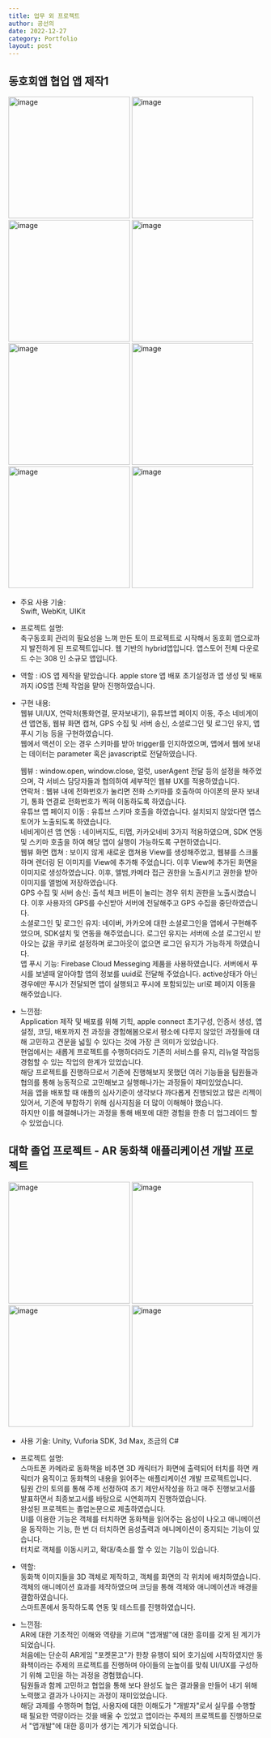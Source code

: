 ```yaml
---
title: 업무 외 프로젝트 
author: 공선의
date: 2022-12-27
category: Portfolio
layout: post
---
```


동호회앱 협업 앱 제작1
-------------
<p>
 <img width="240" alt="image" src="https://user-images.githubusercontent.com/108510080/177067437-3024eee3-8a5a-4c02-bffd-73c3e2258db2.PNG">  
  <img width="240" alt="image" src="https://user-images.githubusercontent.com/108510080/177067433-f9655bfc-e210-4079-8f70-e523451eb9cd.PNG">
 <img width="240" alt="image" src="https://user-images.githubusercontent.com/108510080/177288497-a576ef7e-317e-4557-9332-160a93237a61.jpg">
  <img width="240" alt="image" src="https://user-images.githubusercontent.com/108510080/177067418-9003465a-2025-4285-96d0-6adfa6ebdcf8.PNG">
  <img width="240" alt="image" src="https://user-images.githubusercontent.com/108510080/177067968-3f995e3f-78ef-4ea8-a0ff-8577882083a1.PNG">
  <img width="240" alt="image" src="https://user-images.githubusercontent.com/108510080/177070930-43cb9822-10c7-4e7d-a141-f98f89f9c8eb.PNG">
  <img width="240" alt="image" src="https://user-images.githubusercontent.com/108510080/177070925-d80b581b-8686-4029-a740-855d51c08062.PNG">
  <img width="240" alt="image" src="https://user-images.githubusercontent.com/108510080/177070916-6b6ae762-db05-4fca-8407-e7695c05ea59.PNG">
</p>

- 주요 사용 기술:  
  Swift, WebKit, UIKit  
- 프로젝트 설명:  
  축구동호회 관리의 필요성을 느껴 만든 토이 프로젝트로 시작해서 동호회 앱으로까지 발전하게 된 프로젝트입니다. 웹 기반의 hybrid앱입니다.  앱스토어 전체 다운로드 수는 308 인 소규모 앱입니다.
  
- 역할 : 
  iOS 앱 제작을 맡았습니다. apple store 앱 배포 초기설정과 앱 생성 및 배포까지 iOS앱 전체 작업을 맡아 진행하였습니다.  
- 구현 내용:  
  웹뷰 UI/UX, 연락처(통화연결, 문자보내기), 유튜브앱 페이지 이동, 주소 네비게이션 앱연동, 웹뷰 화면 캡쳐, GPS 수집 및 서버 송신, 소셜로그인 및 로그인 유지, 앱 푸시 기능 등을 구현하였습니다.  
  웹에서 액션이 오는 경우 스키마를 받아 trigger를 인지하였으며, 앱에서 웹에 보내는 데이터는 parameter 혹은 javascript로 전달하였습니다.  
  
  웹뷰 : window.open, window.close, 얼럿, userAgent 전달 등의 설정을 해주었으며, 각 서비스 담당자들과 협의하여 세부적인 웹뷰 UX를 적용하였습니다.  
  연락처 : 웹뷰 내에 전화번호가 눌리면 전화 스키마를 호출하여 아이폰의 문자 보내기, 통화 연결로 전화번호가 찍혀 이동하도록 하였습니다.  
  유튜브 앱 페이지 이동 : 유튜브 스키마 호출을 하였습니다. 설치되지 않았다면 앱스토어가 노출되도록 하였습니다.  
  네비게이션 앱 연동 : 네이버지도, 티맵, 카카오네비 3가지 적용하였으며, SDK 연동 및 스키마 호출을 하여 해당 앱이 실행이 가능하도록 구현하였습니다.  
  웹뷰 화면 캡쳐 : 보이지 않게 새로운 캡쳐용 View를 생성해주었고, 웹뷰를 스크롤하며 렌더링 된 이미지를 View에 추가해 주었습니다. 이후 View에 추가된 화면을 이미지로 생성하였습니다. 이후, 앨범,카메라 접근 권한을 노출시키고 권한을 받아 이미지를 앨범에 저장하였습니다.  
  GPS 수집 및 서버 송신: 출석 체크 버튼이 눌리는 경우 위치 권한을 노출시켰습니다. 이후 사용자의 GPS를 수신받아 서버에 전달해주고 GPS 수집을 중단하였습니다.  
  소셜로그인 및 로그인 유지: 네이버, 카카오에 대한 소셜로그인을 앱에서 구현해주었으며, SDK설치 및 연동을 해주었습니다. 로그인 유지는 서버에 소셜 로그인시 받아오는 값을 쿠키로 설정하며 로그아웃이 없으면 로그인 유지가 가능하게 하였습니다.  
  앱 푸시 기능: Firebase Cloud Messeging 제품을 사용하였습니다. 서버에서 푸시를 보낼때 알아야할 앱의 정보를 uuid로 전달해 주었습니다.  active상태가 아닌 경우에만 푸시가 전달되면 앱이 실행되고 푸시에 포함되있는 url로 페이지 이동을 해주었습니다.  

- 느낀점:  
  Application 제작 및 배포를 위해 기힉, apple connect 초기구성, 인증서 생성, 앱 설정, 코딩, 배포까지 전 과정을 경험해봄으로서 평소에 다루지 않았던 과정들에 대해 고민하고 견문을 넓힐 수 있다는 것에 가장 큰 의미가 있었습니다.  
  현업에서는 새롭게 프로젝트를 수행하더라도 기존의 서비스를 유지, 리뉴얼 작업등 경험할 수 있는 작업의 한계가 있었습니다.  
  해당 프로젝트를 진행하므로서 기존에 진행해보지 못했던 여러 기능들을 팀원들과 협의를 통해 능동적으로 고민해보고 실행해나가는 과정들이 재미있었습니다.  
  처음 앱을 배포할 때 애플의 심사기준이 생각보다 까다롭게 진행되었고 많은 리젝이 있어서, 기준에 부합하기 위해 심사지침을 더 많이 이해해야 했습니다.  
  하지만 이를 해결해나가는 과정을 통해 배포에 대한 경험을 한층 더 업그레이드 할 수 있었습니다.


대학 졸업 프로젝트 - AR 동화책 애플리케이션 개발 프로젝트
-------------
<p>
 <img width="240" alt="image" src="https://user-images.githubusercontent.com/108510080/177005603-2f86821c-25bc-48c2-9ce8-96af246052c8.png"> 
 <img width="240" alt="image" src="https://user-images.githubusercontent.com/108510080/177005610-b02af272-bf6b-4f5e-a09c-32f2d3e38ead.png">
 <img width="240" alt="image" src="https://user-images.githubusercontent.com/108510080/177005615-d8c07f91-9cd3-4445-9c25-b9a7ba5f2bcd.png">
 <img width="240" alt="image" src="https://user-images.githubusercontent.com/108510080/177005616-38608084-f503-4c9e-9318-88797ced0486.png">
</p>

- 사용 기술: Unity, Vuforia SDK, 3d Max, 조금의 C#
- 프로젝트 설명:  
스마트폰 카메라로 동화책을 비추면 3D 캐릭터가 화면에 출력되어 터치를 하면 캐릭터가 움직이고 동화책의 내용을 읽어주는 애플리케이션 개발 프로젝트입니다.  
팀원 간의 토의를 통해 주제 선정하여 초기 제안서작성을 하고 매주 진행보고서를 발표하면서 최종보고서를 바탕으로 시연회까지 진행하였습니다.  
완성된 프로젝트는 졸업논문으로 제출하였습니다.  
UI를 이용한 기능은 객체를 터치하면 동화책을 읽어주는 음성이 나오고 애니메이션을 동작하는 기능, 한 번 더 터치하면 음성출력과 애니메이션이 중지되는 기능이 있습니다.  
터치로 객체를 이동시키고, 확대/축소를 할 수 있는 기능이 있습니다.  

- 역할:  
동화책 이미지들을 3D 객체로 제작하고, 객체를 화면의 각 위치에 배치하였습니다.  
객체의 애니메이션 효과를 제작하였으며 코딩을 통해 객체와 애니메이션과 배경을 결합하였습니다.  
스마트폰에서 동작하도록 연동 및 테스트를 진행하였습니다. 

- 느낀점:  
AR에 대한 기초적인 이해와 역량을 기르며 "앱개발"에 대한 흥미를 갖게 된 계기가 되었습니다.  
처음에는 단순히 AR게임 "포켓몬고"가 한창 유행이 되어 호기심에 시작하였지만 동화책이라는 주제의 프로젝트를 진행하며 아이들의 눈높이를 맞춰 UI/UX를 구성하기 위해 고민을 하는 과정을 경험했습니다.  
팀원들과 함께 고민하고 협업을 통해 보다 완성도 높은 결과물을 만들어 내기 위해 노력했고 결과가 나아지는 과정이 재미있었습니다.  
해당 과제를 수행하며 협업, 사용자에 대한 이해도가 "개발자"로서 실무를 수행할 때 필요한 역량이라는 것을 배울 수 있었고 앱이라는 주제의 프로젝트를 진행하므로서 "앱개발"에 대한 흥미가 생기는 계기가 되었습니다.
